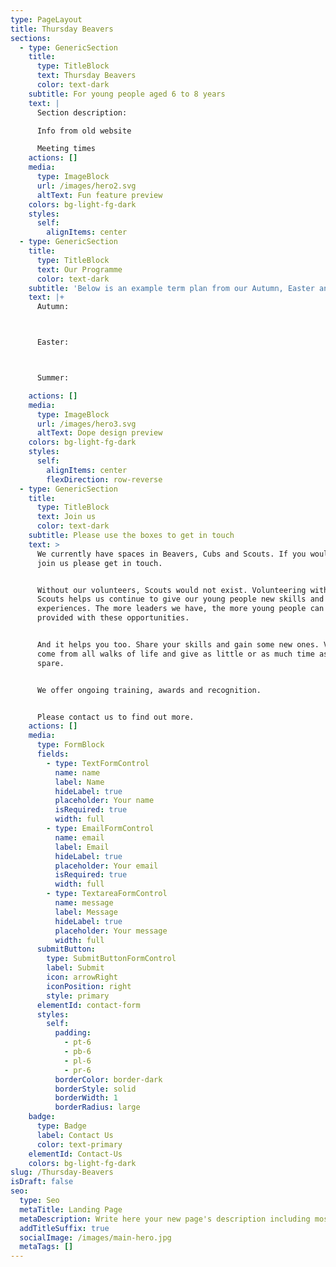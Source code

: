 ```yaml
---
type: PageLayout
title: Thursday Beavers
sections:
  - type: GenericSection
    title:
      type: TitleBlock
      text: Thursday Beavers
      color: text-dark
    subtitle: For young people aged 6 to 8 years
    text: |
      Section description:

      Info from old website

      Meeting times
    actions: []
    media:
      type: ImageBlock
      url: /images/hero2.svg
      altText: Fun feature preview
    colors: bg-light-fg-dark
    styles:
      self:
        alignItems: center
  - type: GenericSection
    title:
      type: TitleBlock
      text: Our Programme
      color: text-dark
    subtitle: 'Below is an example term plan from our Autumn, Easter and Summer terms'
    text: |+
      Autumn:



      Easter:



      Summer:

    actions: []
    media:
      type: ImageBlock
      url: /images/hero3.svg
      altText: Dope design preview
    colors: bg-light-fg-dark
    styles:
      self:
        alignItems: center
        flexDirection: row-reverse
  - type: GenericSection
    title:
      type: TitleBlock
      text: Join us
      color: text-dark
    subtitle: Please use the boxes to get in touch
    text: >
      We currently have spaces in Beavers, Cubs and Scouts. If you would like to
      join us please get in touch.


      Without our volunteers, Scouts would not exist. Volunteering with the
      Scouts helps us continue to give our young people new skills and
      experiences. The more leaders we have, the more young people can be
      provided with these opportunities.


      And it helps you too. Share your skills and gain some new ones. Volunteers
      come from all walks of life and give as little or as much time as they can
      spare.


      We offer ongoing training, awards and recognition.


      Please contact us to find out more. 
    actions: []
    media:
      type: FormBlock
      fields:
        - type: TextFormControl
          name: name
          label: Name
          hideLabel: true
          placeholder: Your name
          isRequired: true
          width: full
        - type: EmailFormControl
          name: email
          label: Email
          hideLabel: true
          placeholder: Your email
          isRequired: true
          width: full
        - type: TextareaFormControl
          name: message
          label: Message
          hideLabel: true
          placeholder: Your message
          width: full
      submitButton:
        type: SubmitButtonFormControl
        label: Submit
        icon: arrowRight
        iconPosition: right
        style: primary
      elementId: contact-form
      styles:
        self:
          padding:
            - pt-6
            - pb-6
            - pl-6
            - pr-6
          borderColor: border-dark
          borderStyle: solid
          borderWidth: 1
          borderRadius: large
    badge:
      type: Badge
      label: Contact Us
      color: text-primary
    elementId: Contact-Us
    colors: bg-light-fg-dark
slug: /Thursday-Beavers
isDraft: false
seo:
  type: Seo
  metaTitle: Landing Page
  metaDescription: Write here your new page's description including most relevant keywords.
  addTitleSuffix: true
  socialImage: /images/main-hero.jpg
  metaTags: []
---
```

